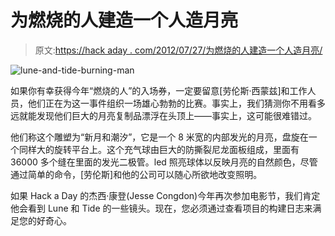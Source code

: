# 为燃烧的人建造一个人造月亮

> 原文:[https://hack aday . com/2012/07/27/为燃烧的人建造一个人造月亮/](https://hackaday.com/2012/07/27/building-an-artificial-moon-for-burning-man/)

![lune-and-tide-burning-man](../Images/cefeb55ed186f5734b5a344499bd9d14.png "lune-and-tide-burning-man")

如果你有幸获得今年“燃烧的人”的入场券，一定要留意[劳伦斯·西蒙兹]和工作人员，他们正在为这一事件组织一场雄心勃勃的比赛。事实上，我们猜测你不用看多远就能发现他们巨大的月亮复制品漂浮在头顶上——事实上，这可能很难错过。

他们称这个雕塑为“新月和潮汐”，它是一个 8 米宽的内部发光的月亮，盘旋在一个同样大的旋转平台上。这个充气球由巨大的防撕裂尼龙面板组成，里面有 36000 多个缝在里面的发光二极管。led 照亮球体以反映月亮的自然颜色，尽管通过简单的命令，[劳伦斯]和他的公司可以随心所欲地改变照明。

如果 Hack a Day 的杰西·康登(Jesse Congdon)今年再次参加电影节，我们肯定他会看到 Lune 和 Tide 的一些镜头。现在，您必须通过查看项目的构建日志来满足您的好奇心。